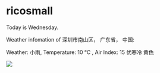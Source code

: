 # ricosmall

Today is Wednesday.

Weather infomation of 深圳市南山区， 广东省， 中国: 

Weather: 小雨, Temperature: 10 ℃ , Air Index: 15 优寒冷 黄色

<img src="https://github-readme-stats.vercel.app/api?username=ricosmall&show_icons=true" />
